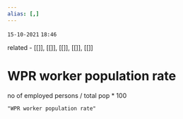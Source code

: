 ```yaml
---
alias: [,]
---
```

`15-10-2021`
`18:46`

related - [[]], [[]], [[]], [[]], [[]]

# WPR worker population rate
no of employed persons / total pop * 100

```query 2021-10-15 18:47
"WPR worker population rate"
```
